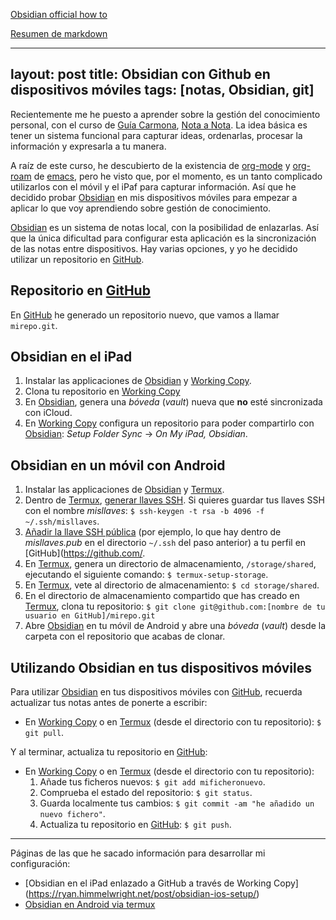 [Obsidian official how to](https://help.obsidian.md/How+to/Add+aliases+to+note)



[Resumen de markdown](https://www.markdownguide.org/cheat-sheet)

---
layout: post
title: Obsidian con Github en dispositivos móviles
tags: [notas, Obsidian, git]
---

Recientemente me he puesto a aprender sobre la gestión del conocimiento personal, con el curso de [Guía Carmona](https://unbuenplan.blog/author/guiacarmona/), [Nota a Nota](https://unbuenplan.blog/2021/11/02/por-que-instalarte-una-nueva-aplicacion-de-notas-no-va-a-solucionar-tus-problemas-con-la-gestion-del-conocimiento/). La idea básica es tener un sistema funcional para capturar ideas, ordenarlas, procesar la información y expresarla a tu manera.  

A raíz de este curso, he descubierto de la existencia de [org-mode](https://www.orgmode.org/index.html) y [org-roam](https://www.orgroam.com/manual.html) de [emacs](https://www.gnu.org/software/emacs/), pero he visto que, por el momento, es un tanto complicado utilizarlos con el móvil y el iPaf para capturar información. Así que he decidido probar [Obsidian](https://obsidian.md/) en mis dispositivos móviles para empezar a aplicar lo que voy aprendiendo sobre gestión de conocimiento.

[Obsidian](https://obsidian.md/) es un sistema de notas  local, con la posibilidad de enlazarlas. Así que la única dificultad para configurar esta aplicación es la sincronización de las notas entre dispositivos. Hay varias opciones, y yo he decidido utilizar un repositorio en  [GitHub](https://github.com/).

## Repositorio en [GitHub](https://github.com/)
En [GitHub](https://github.com/) he generado un repositorio nuevo, que vamos a llamar `mirepo.git`.

## Obsidian en el iPad
1. Instalar las applicaciones de [Obsidian](https://obsidian.md/) y [Working Copy](https://workingcopy.app).
2. Clona tu repositorio en [Working Copy](https://workingcopy.app)
3. En [Obsidian](https://obsidian.md/), genera una  *bóveda* (*vault*) nueva que **no** esté sincronizada con iCloud.
3. En  [Working Copy](https://workingcopy.app) configura un repositorio para poder compartirlo con [Obsidian](https://obsidian.md/): *Setup Folder Sync* -> *On My iPad, Obsidian*.

## Obsidian en un móvil con Android
1.  Instalar las applicaciones de [Obsidian](https://obsidian.md/) y [Termux](https://termux.com/).
2.  Dentro de [Termux](https://termux.com/), [generar llaves SSH](https://docs.github.com/en/authentication/connecting-to-github-with-ssh/generating-a-new-ssh-key-and-adding-it-to-the-ssh-agent). Si quieres guardar tus llaves SSH con el nombre *misllaves*: `$ ssh-keygen -t rsa -b 4096 -f ~/.ssh/misllaves`.
3. [Añadir la llave SSH pública](https://docs.github.com/en/authentication/connecting-to-github-with-ssh/adding-a-new-ssh-key-to-your-github-account) (por ejemplo, lo que hay dentro de *misllaves.pub* en el directorio `~/.ssh` del paso anterior) a tu perfil en  [GitHub](https://github.com/.
4.  En [Termux](https://termux.com/), genera un directorio de almacenamiento, `/storage/shared`, ejecutando el siguiente comando: `$ termux-setup-storage`. 
5. En [Termux](https://termux.com/), vete al directorio de almacenamiento: `$ cd storage/shared`. 
6. En el directorio de almacenamiento compartido que has creado en [Termux](https://termux.com/), clona tu repositorio: `$ git clone git@github.com:[nombre de tu usuario en GitHub]/mirepo.git`
7.  Abre  [Obsidian](https://obsidian.md/) en tu móvil de Android y abre una *bóveda* (*vault*) desde la carpeta con el repositorio que acabas de clonar.

## Utilizando Obsidian en tus dispositivos móviles
Para utilizar [Obsidian](https://obsidian.md/) en tus dispositivos móviles con [GitHub](https://github.com/), recuerda actualizar tus notas antes de ponerte a escribir:
*  En [Working Copy](https://workingcopy.app) o en  [Termux](https://termux.com/) (desde el directorio con tu repositorio): `$ git pull`.

Y al terminar, actualiza tu repositorio en  [GitHub](https://github.com/):
*  En [Working Copy](https://workingcopy.app) o en  [Termux](https://termux.com/) (desde el directorio con tu repositorio): 
	1. Añade tus ficheros nuevos: `$ git add mificheronuevo`.
	2. Comprueba el estado del repositorio: `$ git status`.
	3. Guarda localmente tus cambios: `$ git commit -am "he añadido un nuevo fichero"`.
	4. Actualiza  tu repositorio en  [GitHub](https://github.com/): `$ git push`.

---
Páginas de las que he sacado información para desarrollar mi configuración:

* [Obsidian en el iPad enlazado a GitHub a través de Working Copy] (https://ryan.himmelwright.net/post/obsidian-ios-setup/)
* [Obsidian en Android via termux](https://www.greghilston.com/post/how-i-use-obsidian-mobile-with-git-on-android/)


